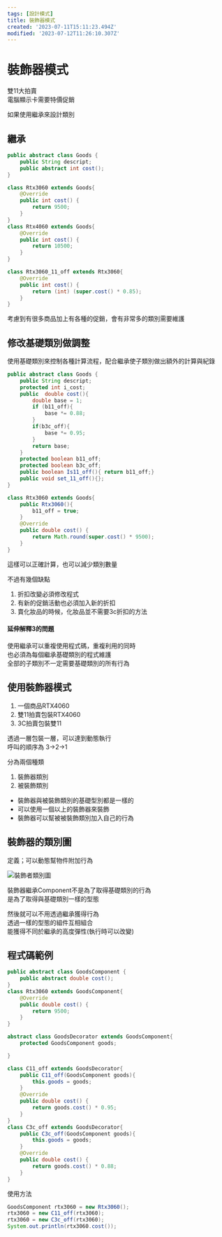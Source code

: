 ```yaml
---
tags: [設計模式]
title: 裝飾器模式
created: '2023-07-11T15:11:23.494Z'
modified: '2023-07-12T11:26:10.307Z'
---
```


# 裝飾器模式

雙11大拍賣  
電腦顯示卡需要特價促銷

如果使用繼承來設計類別
## 繼承
```java
public abstract class Goods {
    public String descript;
    public abstract int cost();
}

class Rtx3060 extends Goods{
    @Override
    public int cost() {
        return 9500;
    }
}
class Rtx4060 extends Goods{
    @Override
    public int cost() {
        return 10500;
    }
}

class Rtx3060_11_off extends Rtx3060{
    @Override
    public int cost() {
        return (int) (super.cost() * 0.85);
    }
}
```

考慮到有很多商品加上有各種的促銷，會有非常多的類別需要維護

## 修改基礎類別做調整
使用基礎類別來控制各種計算流程，配合繼承使子類別做出額外的計算與紀錄

```java
public abstract class Goods {
    public String descript;
    protected int i_cost;
    public  double cost(){
        double base = 1;
        if (b11_off){
            base *= 0.88;
        }
        if(b3c_off){
            base *= 0.95;
        }
        return base;
    }
    protected boolean b11_off;
    protected boolean b3c_off;
    public boolean Is11_off(){ return b11_off;}
    public void set_11_off(){};
}

class Rtx3060 extends Goods{
    public Rtx3060(){
        b11_off = true;
    }
    @Override
    public double cost() {
        return Math.round(super.cost() * 9500);
    }
}


```
這樣可以正確計算，也可以減少類別數量  

不過有幾個缺點  
1. 折扣改變必須修改程式
2. 有新的促銷活動也必須加入新的折扣
3. 賣化妝品的時候，化妝品並不需要3c折扣的方法

#### 延伸解釋3的問題
使用繼承可以重複使用程式碼，重複利用的同時  
也必須為每個繼承基礎類別的程式維護  
全部的子類別不一定需要基礎類別的所有行為

## 使用裝飾器模式

1. 一個商品RTX4060
2. 雙11拍賣包裝RTX4060
3. 3C拍賣包裝雙11

透過一層包裝一層，可以達到動態執行  
呼叫的順序為 3->2->1

分為兩個種類
1. 裝飾器類別
2. 被裝飾類別

* 裝飾器與被裝飾類別的基礎型別都是一樣的
* 可以使用一個以上的裝飾器來裝飾
* 裝飾器可以幫被被裝飾類別加入自己的行為

## 裝飾器的類別圖

定義；可以動態幫物件附加行為

![裝飾者類別圖](https://images2.imgbox.com/bb/e7/Cz8Y0Lk7_o.jpg?download=true)

裝飾器繼承Component不是為了取得基礎類別的行為  
是為了取得與基礎類別一樣的型態

然後就可以不用透過繼承獲得行為  
透過一樣的型態的組件互相組合  
能獲得不同於繼承的高度彈性(執行時可以改變)

## 程式碼範例

```java
public abstract class GoodsComponent {
    public abstract double cost();
}
class Rtx3060 extends GoodsComponent{
    @Override
    public double cost() {
        return 9500;
    }
}

abstract class GoodsDecorator extends GoodsComponent{
    protected GoodsComponent goods;

}

class C11_off extends GoodsDecorator{
    public C11_off(GoodsComponent goods){
        this.goods = goods;
    }
    @Override
    public double cost() {
        return goods.cost() * 0.95;
    }
}
class C3c_off extends GoodsDecorator{
    public C3c_off(GoodsComponent goods){
        this.goods = goods;
    }
    @Override
    public double cost() {
        return goods.cost() * 0.88;
    }
}
```
使用方法

```java
GoodsComponent rtx3060 = new Rtx3060();
rtx3060 = new C11_off(rtx3060);
rtx3060 = new C3c_off(rtx3060);
System.out.println(rtx3060.cost());
```



